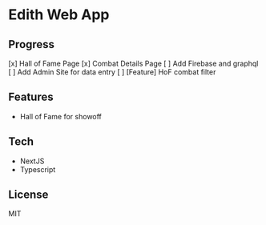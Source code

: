 # Edith Web App

## Progress

[x] Hall of Fame Page
[x] Combat Details Page
[ ] Add Firebase and graphql
[ ] Add Admin Site for data entry
[ ] [Feature] HoF combat filter

## Features

- Hall of Fame for showoff

## Tech

- NextJS
- Typescript

## License

MIT
